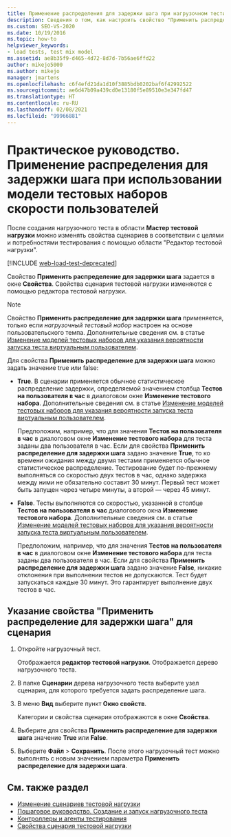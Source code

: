 ```yaml
---
title: Применение распределения для задержки шага при нагрузочном тестировании
description: Сведения о том, как настроить свойство "Применить распределение для задержки шага" для нагрузочного теста с помощью окна "Свойства".
ms.custom: SEO-VS-2020
ms.date: 10/19/2016
ms.topic: how-to
helpviewer_keywords:
- load tests, test mix model
ms.assetid: ae8b35f9-d465-4d72-8d7d-7b56ae6ffd22
author: mikejo5000
ms.author: mikejo
manager: jmartens
ms.openlocfilehash: c6f4efd21da1d10f3885bdb0202baf6f42992522
ms.sourcegitcommit: ae6d47b09a439cd0e13180f5e89510e3e347fd47
ms.translationtype: HT
ms.contentlocale: ru-RU
ms.lasthandoff: 02/08/2021
ms.locfileid: "99966881"
---
```

# <a name="how-to-apply-distribution-to-pacing-delay-for-a-user-pace-test-mix-model"></a>Практическое руководство. Применение распределения для задержки шага при использовании модели тестовых наборов скорости пользователей

После создания нагрузочного теста в области **Мастер тестовой нагрузки** можно изменять свойства сценариев в соответствии с целями и потребностями тестирования с помощью области "Редактор тестовой нагрузки".

[!INCLUDE [web-load-test-deprecated](includes/web-load-test-deprecated.md)]

Свойство **Применить распределение для задержки шага** задается в окне **Свойства**. Свойства сценария тестовой нагрузки изменяются с помощью редактора тестовой нагрузки.

> [!NOTE]
> Свойство **Применить распределение для задержки шага** применяется, только если *нагрузочный тестовый набор* настроен на основе пользовательского темпа. Дополнительные сведения см. в статье [Изменение моделей тестовых наборов для указания вероятности запуска теста виртуальным пользователем](../test/edit-test-mix-models-to-specify-the-probability-of-a-virtual-user-running-a-test.md).

Для свойства **Применить распределение для задержки шага** можно задать значение true или false:

- **True**. В сценарии применяется обычное статистическое распределение задержки, определяемой значением столбца **Тестов на пользователя в час** в диалоговом окне **Изменение тестового набора**. Дополнительные сведения см. в статье [Изменение моделей тестовых наборов для указания вероятности запуска теста виртуальным пользователем](../test/edit-test-mix-models-to-specify-the-probability-of-a-virtual-user-running-a-test.md).

     Предположим, например, что для значения **Тестов на пользователя в час** в диалоговом окне **Изменение тестового набора** для теста заданы два пользователя в час. Если для свойства **Применить распределение для задержки шага** задано значение **True**, то ко времени ожидания между двумя тестами применяется обычное статистическое распределение. Тестирование будет по-прежнему выполняться со скоростью двух тестов в час, однако задержка между ними не обязательно составит 30 минут. Первый тест может быть запущен через четыре минуты, а второй — через 45 минут.

- **False**. Тесты выполняются со скоростью, указанной в столбце **Тестов на пользователя в час** диалогового окна **Изменение тестового набора**. Дополнительные сведения см. в статье [Изменение моделей тестовых наборов для указания вероятности запуска теста виртуальным пользователем](../test/edit-test-mix-models-to-specify-the-probability-of-a-virtual-user-running-a-test.md).

     Предположим, например, что для значения **Тестов на пользователя в час** в диалоговом окне **Изменение тестового набора** для теста заданы два пользователя в час. Если для свойства **Применить распределение для задержки шага** задано значение **False**, никакие отклонения при выполнении тестов не допускаются. Тест будет запускаться каждые 30 минут. Это гарантирует выполнение двух тестов в час.

## <a name="to-specify-the-apply-distribution-to-pacing-delay-property-setting-for-a-scenario"></a>Указание свойства "Применить распределение для задержки шага" для сценария

1. Откройте нагрузочный тест.

   Отображается **редактор тестовой нагрузки**. Отображается дерево нагрузочного теста.

2. В папке **Сценарии** дерева нагрузочного теста выберите узел сценария, для которого требуется задать распределение шага.

3. В меню **Вид** выберите пункт **Окно свойств**.

   Категории и свойства сценария отображаются в окне **Свойства**.

4. Выберите для свойства **Применить распределение для задержки шага** значение **True** или **False**.

5. Выберите **Файл** > **Сохранить**. После этого нагрузочный тест можно выполнять с новым значением параметра **Применить распределение для задержки шага**.

## <a name="see-also"></a>См. также раздел

- [Изменение сценариев тестовой нагрузки](../test/edit-load-test-scenarios.md)
- [Пошаговое руководство. Создание и запуск нагрузочного теста](../test/walkthrough-create-and-run-a-load-test.md)
- [Контроллеры и агенты тестирования](configure-test-agents-and-controllers-for-load-tests.md)
- [Свойства сценария тестовой нагрузки](../test/load-test-scenario-properties.md)
